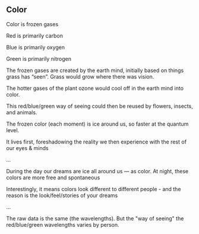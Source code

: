 ## Color

Color is frozen gases 

Red is primarily carbon

Blue is primarily oxygen 

Green is primarily nitrogen 

The frozen gases are created by the earth mind, initially based on things grass has “seen”. Grass would grow where there was vision.

The hotter gases of the plant ozone would cool off in the earth mind into color.

This red/blue/green way of seeing could then be reused by flowers, insects, and animals.

The frozen color (each moment) is ice around us, so faster at the quantum level.

It lives first, foreshadowing the reality we then experience with the rest of our eyes & minds

…

During the day our dreams are ice all around us — as color. At night, these colors are more free and spontaneous

Interestingly, it means colors look different to different people - and the reason is the look/feel/stories of your dreams

...

The raw data is the same (the wavelengths). But the "way of seeing" the red/blue/green wavelengths varies by person.